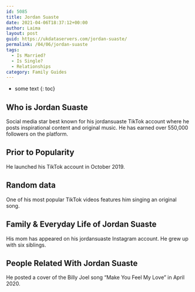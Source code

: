 ```yaml
---
id: 5085
title: Jordan Suaste
date: 2021-04-06T18:37:12+00:00
author: Laima
layout: post
guid: https://ukdataservers.com/jordan-suaste/
permalink: /04/06/jordan-suaste
tags:
  - Is Married?
  - Is Single?
  - Relationships
category: Family Guides
---
```


* some text
{: toc}


## Who is Jordan Suaste
                  
                  
                  
Social media star best known for his jordansuaste TikTok account where he posts inspirational content and original music. He has earned over 550,000 followers on the platform. 
                  
              
            
              
            
                
                
                
## Prior to Popularity
                  
                  
                  
He launched his TikTok account in October 2019. 
                  
              
            
              
            
                
                
                
## Random data
                  
                  
                  
One of his most popular TikTok videos features him singing an original song. 
                  
              
            
              
            
                
                
                
## Family & Everyday Life of Jordan Suaste
                  
                  
                  
His mom has appeared on his jordansuaste Instagram account. He grew up with six siblings.
                  
              
            
              
            
                
                
                
## People Related With Jordan Suaste
                  
                  
                  
He posted a cover of the Billy Joel song &#8220;Make You Feel My Love&#8221; in April 2020. 
                  
              
            
              
            
                
              
            
              
              
            
            
              
            
          
          
          